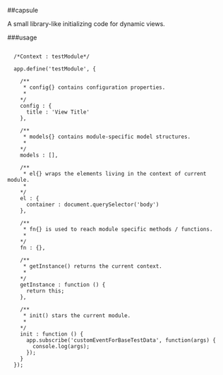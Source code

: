 ##capsule

A small library-like initializing code for dynamic views.

###usage

<pre lang="javascript">
<code>
  /*Context : testModule*/

  app.define('testModule', {

    /**
     * config{} contains configuration properties.
     *
    */
    config : {
      title : 'View Title'
    },

    /**
     * models{} contains module-specific model structures.
     *
    */
    models : [],

    /**
     * el{} wraps the elements living in the context of current module.
     *
    */
    el : {
      container : document.querySelector('body')
    },

    /**
     * fn{} is used to reach module specific methods / functions.
     *
    */
    fn : {},

    /**
     * getInstance() returns the current context.
     *
    */
    getInstance : function () {
      return this;
    },
    
    /**
     * init() stars the current module.
     *
    */
    init : function () {
      app.subscribe('customEventForBaseTestData', function(args) {
        console.log(args);
      });
    }
  });
</code>
</pre>